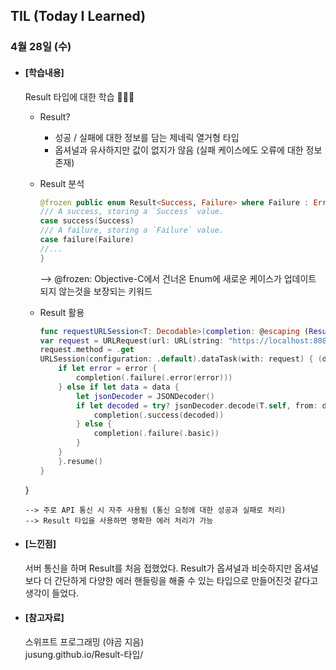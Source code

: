 ## TIL (Today I Learned)

### 4월 28일 (수)

- #### [학습내용]

  Result 타입에 대한 학습 🧑🏻‍💻

  - Result?
    - 성공 / 실패에 대한 정보를 담는 제네릭 열거형 타입
    - 옵셔널과 유사하지만 값이 없지가 않음 (실패 케이스에도 오류에 대한 정보 존재) 
  - Result 분석
    ```swift
    @frozen public enum Result<Success, Failure> where Failure : Error {
    /// A success, storing a `Success` value.
    case success(Success)
    /// A failure, storing a `Failure` value.
    case failure(Failure)
    //...
    }
    ```
    --> @frozen: Objective-C에서 건너온 Enum에 새로운 케이스가 업데이트 되지 않는것을 보장되는 키워드
  
  - Result 활용
    ```swift
    func requestURLSession<T: Decodable>(completion: @escaping (Result<T, Error>)->()) {
    var request = URLRequest(url: URL(string: "https://localhost:8080")!)
    request.method = .get
    URLSession(configuration: .default).dataTask(with: request) { (data, res, error) in
        if let error = error {
            completion(.failure(.error(error)))
        } else if let data = data {
            let jsonDecoder = JSONDecoder()
            if let decoded = try? jsonDecoder.decode(T.self, from: data) {
                completion(.success(decoded))
            } else {
                completion(.failure(.basic))
            }
        }
        }.resume()
    }
  }
    ```
    --> 주로 API 통신 시 자주 사용됨 (통신 요청에 대한 성공과 실패로 처리)
    --> Result 타입을 사용하면 명확한 에러 처리가 가능
  
- #### [느낀점]
  서버 통신을 하며 Result를 처음 접했었다. Result가 옵셔널과 비슷하지만 옵셔널보다 더 간단하게 다양한 에러 핸들링을 해줄 수 있는 타입으로 만들어진것 같다고 생각이 들었다.    
  
- #### [참고자료]   
  스위프트 프로그래밍 (야곰 지음)   
  jusung.github.io/Result-타입/
